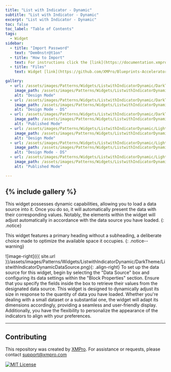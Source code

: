 ```yaml
---
title: "List with Indicator - Dynamic"
subtitle: "List with Indicator - Dynamic"
excerpt: "List with Indicator - Dynamic"
toc: false
toc_label: "Table of Contents"
tags:
  - Widget
sidebar:
  - title: "Import Password"
    text: "Dem0nstr@t1on"
  - title: "How to Import"
    text: For instructions click the [link](https://documentation.xmpro.com/how-tos/apps/manage-widgets#importing-widgets)
  - title: "Files"
    text: Widget [link](https://github.com/XMPro/Blueprints-Accelerators-Patterns/blob/master/Patterns/Widgets/List%20with%20Indicator%20Dynamic.xwid)

gallery:
  - url: /assets/images/Patterns/Widgets/ListwithIndicatorDynamic/DarkTheme/ListwithIndicatorDynamicDesignMode.png
    image_path: /assets/images/Patterns/Widgets/ListwithIndicatorDynamic/DarkTheme/ListwithIndicatorDynamicDesignMode.png
    alt: "Design Mode"
  - url: /assets/images/Patterns/Widgets/ListwithIndicatorDynamic/DarkTheme/ListwithIndicatorDynamicDataSource.png
    image_path: /assets/images/Patterns/Widgets/ListwithIndicatorDynamic/DarkTheme/ListwithIndicatorDynamicDataSource.png
    alt: "Design Mode - DS"
  - url: /assets/images/Patterns/Widgets/ListwithIndicatorDynamic/DarkTheme/ListwithIndicatorDynamicPublishedMode.png
    image_path: /assets/images/Patterns/Widgets/ListwithIndicatorDynamic/DarkTheme/ListwithIndicatorDynamicPublishedMode.png
    alt: "Published Mode"
  - url: /assets/images/Patterns/Widgets/ListwithIndicatorDynamic/LightTheme/ListwithIndicatorDynamicDesignMode.png
    image_path: /assets/images/Patterns/Widgets/ListwithIndicatorDynamic/LightTheme/ListwithIndicatorDynamicDesignMode.png
    alt: "Design Mode"
  - url: /assets/images/Patterns/Widgets/ListwithIndicatorDynamic/LightTheme/ListwithIndicatorDynamicDataSource.png
    image_path: /assets/images/Patterns/Widgets/ListwithIndicatorDynamic/LightTheme/ListwithIndicatorDynamicDataSource.png
    alt: "Design Mode - DS"
  - url: /assets/images/Patterns/Widgets/ListwithIndicatorDynamic/LightTheme/ListwithIndicatorDynamicPublishedMode.png
    image_path: /assets/images/Patterns/Widgets/ListwithIndicatorDynamic/LightTheme/ListwithIndicatorDynamicPublishedMode.png
    alt: "Published Mode"

---
```

{% include gallery %}
---
This widget possesses dynamic capabilities, allowing you to load a data source into it. Once you do so, it will automatically present the data with their corresponding values. Notably, the elements within the widget will adjust automatically in accordance with the data source you have loaded.
{: .notice}

This widget features a primary heading without a subheading, a deliberate choice made to optimize the available space it occupies.
{: .notice--warning}

![image-right]({{ site.url }}/assets/images/Patterns/Widgets/ListwithIndicatorDynamic/DarkTheme/ListwithIndicatorDynamicDataSource.png){: .align-right}
To set up the data source for this widget, begin by selecting the "Data Source" box and configuring its data settings within the "Block Properties" section. Ensure that you specify the fields inside the box to retrieve their values from the designated data source. This widget is designed to dynamically adjust its size in response to the quantity of data you have loaded. Whether you're dealing with a small dataset or a substantial one, the widget will adapt its dimensions accordingly, providing a seamless and user-friendly display. Additionally, you have the flexibility to personalize the appearance of the indicators to align with your preferences.
<hr />

## Contributing
This repository was created by <a href="https://xmpro.com/">XMPro</a>. 
For assistance or requests, please contact <a href="mailto:support@xmpro.com">support@xmpro.com</a>

[![MIT License](https://img.shields.io/badge/License-MIT-green.svg)](https://choosealicense.com/licenses/mit/)
